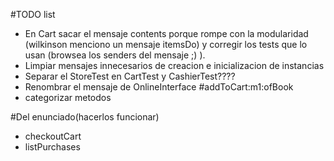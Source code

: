 #TODO list

- En Cart sacar el mensaje contents porque rompe con la modularidad (wilkinson menciono un mensaje itemsDo) y corregir los tests que lo usan (browsea los senders del mensaje ;) ).
- Limpiar mensajes innecesarios de creacion e inicializacion de instancias
- Separar el StoreTest en CartTest y CashierTest????
- Renombrar el mensaje de OnlineInterface #addToCart:m1:ofBook
- categorizar metodos

#Del enunciado(hacerlos funcionar)
- checkoutCart
- listPurchases
